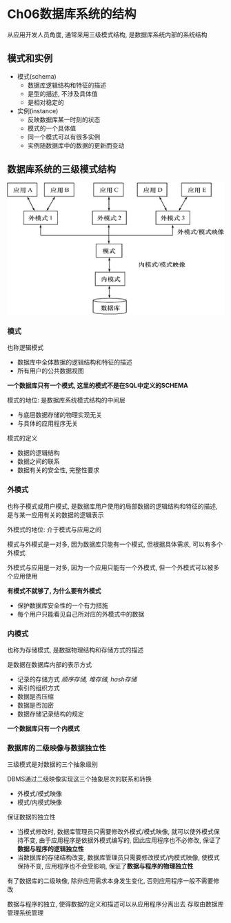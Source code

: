 # Ch06数据库系统的结构
从应用开发人员角度, 通常采用三级模式结构, 是数据库系统内部的系统结构

## 模式和实例
- 模式(schema)
  - 数据库逻辑结构和特征的描述
  - 是型的描述, 不涉及具体值
  - 是相对稳定的
- 实例(instance)
  - 反映数据库某一时刻的状态
  - 模式的一个具体值
  - 同一个模式可以有很多实例
  - 实例随数据库中的数据的更新而变动

## 数据库系统的三级模式结构
![alt text](/assets/ch06image0.png)

### 模式
也称逻辑模式
- 数据库中全体数据的逻辑结构和特征的描述
- 所有用户的公共数据视图

**一个数据库只有一个模式, 这里的模式不是在SQL中定义的SCHEMA**

模式的地位: 是数据库系统模式结构的中间层
- 与底层数据存储的物理实现无关
- 与具体的应用程序无关

模式的定义
- 数据的逻辑结构
- 数据之间的联系
- 数据有关的安全性, 完整性要求

### 外模式
也称子模式或用户模式, 是数据库用户使用的局部数据的逻辑结构和特征的描述, 是与某一应用有关的数据的逻辑表示

外模式的地位: 介于模式与应用之间

模式与外模式是一对多, 因为数据库只能有一个模式, 但根据具体需求, 可以有多个外模式

外模式与应用是一对多, 因为一个应用只能有一个外模式, 但一个外模式可以被多个应用使用

**有模式不就够了, 为什么要有外模式**
- 保护数据库安全性的一个有力措施
- 每个用户只能看见自己所对应的外模式中的数据

### 内模式
也称为存储模式, 是数据物理结构和存储方式的描述

是数据在数据库内部的表示方式
- 记录的存储方式 *顺序存储, 堆存储, hash存储*
- 索引的组织方式
- 数据是否压缩
- 数据是否加密
- 数据存储记录结构的规定

**一个数据库只有一个内模式**


### 数据库的二级映像与数据独立性
三级模式是对数据的三个抽象级别

DBMS通过二级映像实现这三个抽象层次的联系和转换
- 外模式/模式映像
- 模式/内模式映像

保证数据的独立性
- 当模式修改时, 数据库管理员只需要修改外模式/模式映像, 就可以使外模式保持不变, 由于应用程序是依据外模式编写的, 因此应用程序也不必修改, 保证了**数据与程序的逻辑独立性**
- 当数据库的存储结构改变, 数据库管理员只需要修改模式/内模式映像, 使模式保持不变, 应用程序也不会受影响, 保证了**数据与程序的物理独立性**

有了数据库的二级映像, 除非应用需求本身发生变化, 否则应用程序一般不需要修改

数据与程序的独立, 使得数据的定义和描述可以从应用程序分离出去
存取由数据库管理系统管理